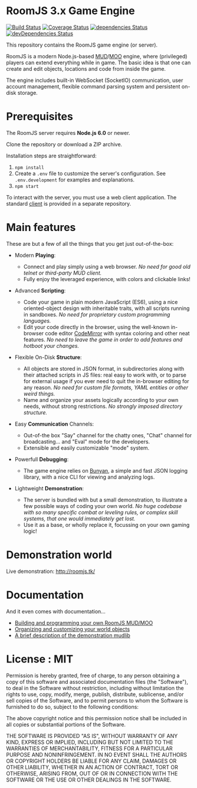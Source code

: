 RoomJS 3.x Game Engine
======================
[![Build Status](https://travis-ci.org/doughsay/room.js.svg?branch=master)](https://travis-ci.org/doughsay/room.js) [![Coverage Status](https://coveralls.io/repos/github/doughsay/room.js/badge.svg?branch=master)](https://coveralls.io/github/doughsay/room.js?branch=master)
[![dependencies Status](https://david-dm.org/doughsay/room.js/status.svg)](https://david-dm.org/doughsay/room.js)
[![devDependencies Status](https://david-dm.org/doughsay/room.js/dev-status.svg)](https://david-dm.org/doughsay/room.js?type=dev)

This repository contains the RoomJS game engine (or server).

RoomJS is a modern Node.js-based [MUD](https://en.wikipedia.org/wiki/MUD)/[MOO](https://en.wikipedia.org/wiki/MOO) engine, where (privileged) players can extend everything while in game. The basic idea is that one can create and edit objects, locations and code from inside the game.

The engine includes built-in WebSocket (SocketIO) communication, user account management, flexible command parsing system and persistent on-disk storage.

Prerequisites
=============

The RoomJS server requires **Node.js 6.0** or newer.

Clone the repository or download a ZIP archive.

Installation steps are straightforward:

1. `npm install`
2. Create a `.env` file to customize the server's configuration. See `.env.development` for examples and explanations.
3. `npm start`

To interact with the server, you must use a web client application. The standard [client](https://github.com/doughsay/room.js-client) is provided in a separate repository.

Main features
=============

These are but a few of all the things that you get just out-of-the-box:

- Modern **Playing**:
  - Connect and play simply using a web browser. *No need for good old telnet or third-party MUD client.*
  - Fully enjoy the leveraged experience, with colors and clickable links!

- Advanced **Scripting**:
  - Code your game in plain modern JavaScript (ES6), using a nice oriented-object design with inheritable traits, with all scripts running in sandboxes. *No need for proprietary custom programming languages.*
  - Edit your code directly in the browser, using the well-known in-browser code editor [CodeMirror](https://codemirror.net/) with syntax coloring and other neat features. *No need to leave the game in order to add features and hotboot your changes.*

- Flexible On-Disk  **Structure**:
  - All objects are stored in JSON format, in subdirectories along with their attached scripts in JS files: real easy to work with, or to parse for external usage if you ever need to quit the in-browser editing for any reason. *No need for custom file formats, YAML entities or other weird things.*
  - Name and organize your assets logically according to your own needs, without strong restrictions. *No strongly imposed directory structure.*

- Easy **Communication** Channels:
  - Out-of-the box "Say" channel for the chatty ones, "Chat" channel for broadcasting... and "Eval" mode for the developers.
  - Extensible and easily customizable "mode" system.

- Powerfull **Debugging**:
  - The game engine relies on [Bunyan](https://github.com/trentm/node-bunyan), a simple and fast JSON logging library, with a nice CLI for viewing and analyzing logs.

- Lightweight **Demonstration**:
  - The server is bundled with but a small demonstration, to illustrate a few possible ways of coding your own world. *No huge codebase with so many specific combat or leveling rules, or complex skill systems, that one would immediately get lost.*
  - Use it as a base, or wholly replace it, focussing on your own gaming logic!

Demonstration world
===================

Live demonstration: http://roomjs.tk/

Documentation
=============

And it even comes with documentation...

- [Building and programming your own RoomJS MUD/MOO](doc/PROGRAMMING.md)
- [Organizing and customizing your world objects](doc/CUSTOMIZING.md)
- [A brief description of the demonstration mudlib](doc/DEMO_MUDLIB.md)

License : MIT
=======

Permission is hereby granted, free of charge, to any person obtaining a copy of this software and associated documentation files (the "Software"), to deal in the Software without restriction, including without limitation the rights to use, copy, modify, merge, publish, distribute, sublicense, and/or sell copies of the Software, and to permit persons to whom the Software is furnished to do so, subject to the following conditions:

The above copyright notice and this permission notice shall be included in all copies or substantial portions of the Software.

THE SOFTWARE IS PROVIDED "AS IS", WITHOUT WARRANTY OF ANY KIND, EXPRESS OR IMPLIED, INCLUDING BUT NOT LIMITED TO THE WARRANTIES OF MERCHANTABILITY, FITNESS FOR A PARTICULAR PURPOSE AND NONINFRINGEMENT. IN NO EVENT SHALL THE AUTHORS OR COPYRIGHT HOLDERS BE LIABLE FOR ANY CLAIM, DAMAGES OR OTHER LIABILITY, WHETHER IN AN ACTION OF CONTRACT, TORT OR OTHERWISE, ARISING FROM, OUT OF OR IN CONNECTION WITH THE SOFTWARE OR THE USE OR OTHER DEALINGS IN THE SOFTWARE.
